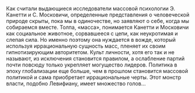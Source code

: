 <!--2024-01-21 22:33:07-->
Как считали выдающиеся исследователи массовой психологии Э. Канетти и С. Московичи, определенные представления о человеческой природе скрыты, пока мы в одиночестве, но заявляют о себе, когда мы собираемся вместе. Толпа, «масса», понимается Канетти и Московичи как социальное животное, сорвавшееся с цепи, как неукротимая и слепая сила. Но именно поэтому она нуждается в вожде, который используя иррациональную сущность масс, пленяет их своим гипнотизирующим авторитетом. Культ личности, хотя его так и не называют, из исключения становится правилом, а ослабление партий почти повсюду только укрепляет могущество лидеров.
Политика в эпоху глобализации еще больше, чем в прошлом становится массовой политикой и сама приобретает иррациональные черты. Этот монстр власти, подобно Левифиану, имеет множество голов…